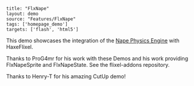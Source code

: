 ```
title: "FlxNape"
layout: demo
source: "Features/FlxNape"
tags: ['homepage_demo']
targets: ['flash', 'html5']
```

This demo showcases the integration of the [Nape Physics Engine](https://joecreates.github.io/napephys/) with HaxeFlixel.

Thanks to ProG4mr for his work with these Demos and his work providing FlxNapeSprite and FlxNapeState. See the flixel-addons repository.

Thanks to Henry-T for his amazing CutUp demo!
